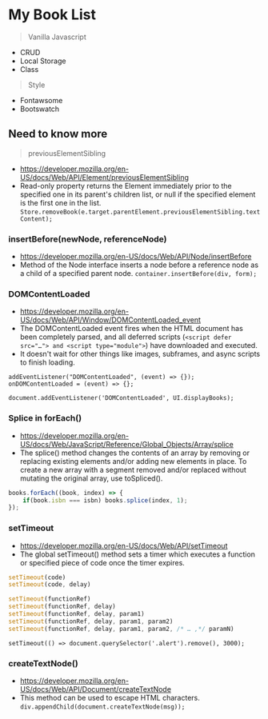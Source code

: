 # My Book List
> Vanilla Javascript
- CRUD
- Local Storage
- Class
> Style
- Fontawsome
- Bootswatch 


## Need to know more
> previousElementSibling
- https://developer.mozilla.org/en-US/docs/Web/API/Element/previousElementSibling
- Read-only property returns the Element immediately prior to the specified one in its parent's children list, or null if the specified element is the first one in the list.
`Store.removeBook(e.target.parentElement.previousElementSibling.textContent);`


### insertBefore(newNode, referenceNode)
- https://developer.mozilla.org/en-US/docs/Web/API/Node/insertBefore
- Method of the Node interface inserts a node before a reference node as a child of a specified parent node.
`container.insertBefore(div, form);`


### DOMContentLoaded
- https://developer.mozilla.org/en-US/docs/Web/API/Window/DOMContentLoaded_event
- The DOMContentLoaded event fires when the HTML document has been completely parsed, and all deferred scripts (`<script defer src="…"> and <script type="module">`) have downloaded and executed. 
- It doesn't wait for other things like images, subframes, and async scripts to finish loading.

`addEventListener("DOMContentLoaded", (event) => {});`
`onDOMContentLoaded = (event) => {};`

`document.addEventListener('DOMContentLoaded', UI.displayBooks);`


### Splice in forEach()
- https://developer.mozilla.org/en-US/docs/Web/JavaScript/Reference/Global_Objects/Array/splice
- The splice() method changes the contents of an array by removing or replacing existing elements and/or adding new elements in place. To create a new array with a segment removed and/or replaced without mutating the original array, use toSpliced(). 

```JavaScript
books.forEach((book, index) => {
    if(book.isbn === isbn) books.splice(index, 1);
});
```

### setTimeout
- https://developer.mozilla.org/en-US/docs/Web/API/setTimeout
- The global setTimeout() method sets a timer which executes a function or specified piece of code once the timer expires.
``` JavaScript
setTimeout(code)
setTimeout(code, delay)

setTimeout(functionRef)
setTimeout(functionRef, delay)
setTimeout(functionRef, delay, param1)
setTimeout(functionRef, delay, param1, param2)
setTimeout(functionRef, delay, param1, param2, /* … ,*/ paramN)
```
`setTimeout(() => document.querySelector('.alert').remove(), 3000);`


### createTextNode()
- https://developer.mozilla.org/en-US/docs/Web/API/Document/createTextNode
- This method can be used to escape HTML characters.
`div.appendChild(document.createTextNode(msg));`